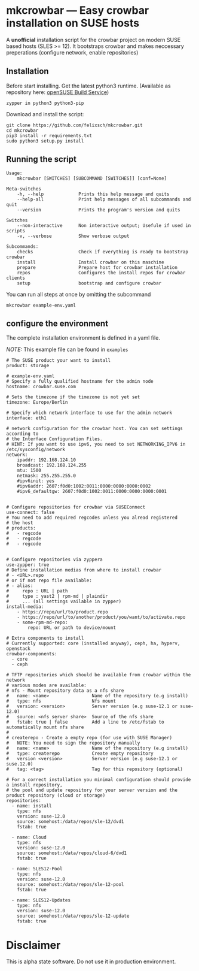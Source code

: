 # mkcrowbar — Easy crowbar installation on SUSE hosts
A __unofficial__ installation script for the crowbar project on modern SUSE based hosts (SLES >= 12).
It bootstraps crowbar and makes neccessary preperations (configure network, enable repositories)

## Installation
Before start installing. Get the latest python3 runtime. (Available as repository here: [openSUSE Build Service](http://download.opensuse.org/repositories/devel:/languages:/python3/))

    zypper in python3 python3-pip

Download and install the script:

    git clone https://github.com/felixsch/mkcrowbar.git
    cd mkcrowbar
    pip3 install -r requirements.txt
    sudo python3 setup.py install
    
## Running the script
```
Usage:
    mkcrowbar [SWITCHES] [SUBCOMMAND [SWITCHES]] [conf=None]

Meta-switches
    -h, --help             Prints this help message and quits
    --help-all             Print help messages of all subcommands and quit
    --version              Prints the program's version and quits

Switches
    --non-interactive      Non interactive output; Usefule if used in scripts
    -v, --verbose          Show verbose output

Subcommands:
    checks                 Check if everything is ready to bootstrap crowbar
    install                Install crowbar on this maschine
    prepare                Prepare host for crowbar installation
    repos                  Configures the install repos for crowbar clients
    setup                  bootstrap and configure crowbar
```
You can run all steps at once by omitting the subcommand

    mkcrowbar example-env.yaml



## configure the environment
The complete installation environment is defined in a yaml file.

_NOTE:_ This example file can be found in `examples`

```
# The SUSE product your want to install
product: storage

# example-env.yaml
# Specify a fully qualified hostname for the admin node
hostname: crowbar.suse.com

# Sets the timezone if the timezone is not yet set
timezone: Europe/Berlin

# Specify which network interface to use for the admin network
interface: eth1

# network configuration for the crowbar host. You can set settings according to
# the Interface Configuration Files. 
# HINT: If you want to use ipv6, you need to set NETWORKING_IPV6 in /etc/sysconfig/network
network:
    ipaddr: 192.168.124.10                      
    broadcast: 192.168.124.255
    mtu: 1500
    netmask: 255.255.255.0
    #ipv6init: yes
    #ipv6addr: 2607:f0d0:1002:0011:0000:0000:0000:0002
    #ipv6_defaultgw: 2607:f0d0:1002:0011:0000:0000:0000:0001


# Configure repositories for crowbar via SUSEConnect
use-connect: false
# You need to add required regcodes unless you alread registered
# the host
# products:
#   - regcode
#   - regcode
#   - regcode


# Configure repositories via zyppera
use-zypper: true
# Define installation medias from where to install crowbar
# - <URL>.repo
# or if not repo file available:
# - alias:
#     repo : URL | path
#     type : yast2 | rpm-md | plaindir
#     ... (all settings vailable in zypper)
install-media:
    - https://repo/url/to/product.repo
    - https://repo/url/to/another/product/you/want/to/activate.repo
    - some-rpm-md-repo:
        repo: URL or path to device/mount

# Extra components to install
# Currently supported: core (installed anyway), ceph, ha, hyperv, openstack
crowbar-components:
  - core
  - ceph

# TFTP repositories which should be available from crowbar within the network
# various modes are available:
# nfs - Mount repository data as a nfs share
#   name: <name>                Name of the repository (e.g install)
#   type: nfs                   Nfs mount
#   version: <version>          Server version (e.g suse-12.1 or suse-12.0)
#   source: <nfs server share>  Source of the nfs share
#   fstab: true | false         Add a line to /etc/fstab to automatically mount nfs share
#
# createrepo - Create a empty repo (for use with SUSE Manager)
#   NOTE: You need to sign the repository manually
#   name: <name>                Name of the repository (e.g install)
#   type: createrepo            Create empty repository
#   version <version>           Server version (e.g suse-12.1 or suse.12.0)
#   tag: <tag>                  Tag for this repository (optional)

# For a correct installation you minimal configuration should provide a install repository,
# the pool and update repository for your server version and the product repository (cloud or storage)
repositories:
  - name: install
    type: nfs
    version: suse-12.0
    source: somehost:/data/repos/sle-12/dvd1
    fstab: true

  - name: Cloud
    type: nfs
    version: suse-12.0
    source: somehost:/data/repos/cloud-6/dvd1
    fstab: true

  - name: SLES12-Pool
    type: nfs
    version: suse-12.0
    source: somehost:/data/repos/sle-12-pool
    fstab: true

  - name: SLES12-Updates
    type: nfs
    version: suse-12.0
    source: somehost:/data/repos/sle-12-update
    fstab: true
```

# Disclaimer
This is alpha state software. Do not use it in production environment.
